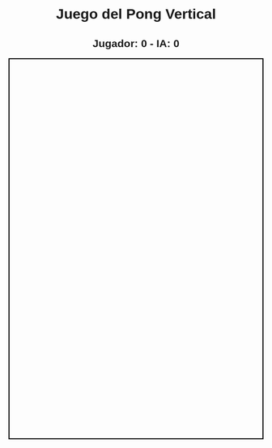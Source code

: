 <!DOCTYPE html>
<html lang="es">
<head>
    <meta charset="UTF-8">
    <meta name="viewport" content="width=device-width, initial-scale=1.0">
    <title>Juego del Pong Vertical</title>
    <style>
        body {
            text-align: center;
            font-family: Arial, sans-serif;
        }
        canvas {
            border: 2px solid black;
            display: block;
            margin: auto;
        }
    </style>
</head>
<body>
    <h1>Juego del Pong Vertical</h1>
    <h2>Jugador: <span id="playerScore">0</span> - IA: <span id="aiScore">0</span></h2>
    <canvas id="gameCanvas" width="400" height="600"></canvas>
    <script>
        const canvas = document.getElementById("gameCanvas");
        const ctx = canvas.getContext("2d");
        
        let paddleWidth = 80, paddleHeight = 10;
        let playerX = (canvas.width - paddleWidth) / 2;
        let aiX = (canvas.width - paddleWidth) / 2;
        let ballX = canvas.width / 2, ballY = canvas.height / 2;
        let ballSpeedX = 5, ballSpeedY = 5;
        let playerSpeed = 0;
        let playerScore = 0, aiScore = 0;
        
        document.addEventListener("keydown", function(event) {
            if (event.key === "ArrowLeft") playerSpeed = -8;
            else if (event.key === "ArrowRight") playerSpeed = 8;
        });
        document.addEventListener("keyup", function() {
            playerSpeed = 0;
        });
        
        function drawGame() {
            ctx.clearRect(0, 0, canvas.width, canvas.height);
            
            ctx.fillStyle = "black";
            ctx.fillRect(playerX, canvas.height - paddleHeight, paddleWidth, paddleHeight);
            ctx.fillRect(aiX, 0, paddleWidth, paddleHeight);
            
            ctx.beginPath();
            ctx.arc(ballX, ballY, 10, 0, Math.PI * 2);
            ctx.fill();
            
            playerX += playerSpeed;
            if (playerX < 0) playerX = 0;
            if (playerX > canvas.width - paddleWidth) playerX = canvas.width - paddleWidth;
            
            ballX += ballSpeedX;
            ballY += ballSpeedY;
            
            if (ballX <= 0 || ballX >= canvas.width) ballSpeedX *= -1;
            
            if (ballY >= canvas.height - paddleHeight && ballX > playerX && ballX < playerX + paddleWidth) {
                ballSpeedY *= -1;
                playerScore++;
                document.getElementById("playerScore").innerText = playerScore;
            }
            if (ballY <= paddleHeight && ballX > aiX && ballX < aiX + paddleWidth) {
                ballSpeedY *= -1;
                aiScore++;
                document.getElementById("aiScore").innerText = aiScore;
            }
            
            if (ballY < 0 || ballY > canvas.height) {
                alert("Game Over");
                document.location.reload();
            }
            
            aiX = ballX - paddleWidth / 2;
        }
        
        setInterval(drawGame, 30);
    </script>
</body>
</html>
